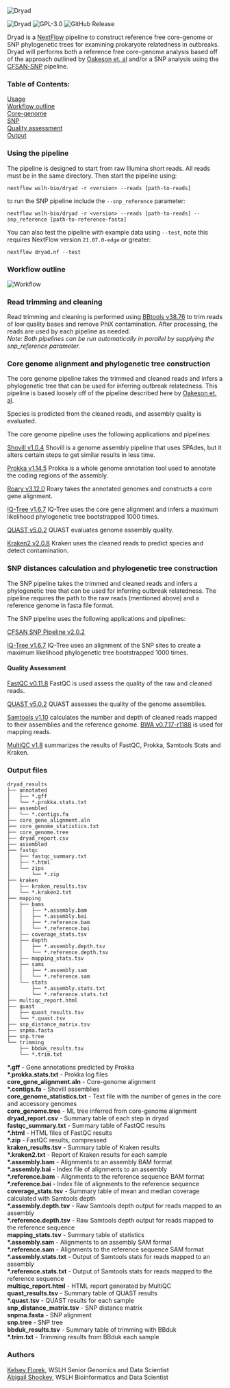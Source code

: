 ![Dryad](/assets/dryad_logo_250.png)

![Dryad](https://github.com/wslh-bio/dryad/actions/workflows/dryad_build.yml/badge.svg)
![GPL-3.0](https://img.shields.io/github/license/wslh-bio/dryad)
![GitHub Release](https://img.shields.io/github/release/wslh-bio/dryad)

Dryad is a [NextFlow](https://www.nextflow.io/) pipeline to construct reference free core-genome or SNP phylogenetic trees for examining prokaryote relatedness in outbreaks. Dryad will performs both a reference free core-genome analysis based off of the approach outlined by [Oakeson et. al](https://www.ncbi.nlm.nih.gov/pubmed/30158193) and/or a SNP analysis using the [CFSAN-SNP](https://snp-pipeline.readthedocs.io/en/latest/readme.html) pipeline.

### Table of Contents:
[Usage](#using-the-pipeline)  
[Workflow outline](#workflow-outline)  
[Core-genome](#core-genome-alignment-and-phylogenetic-tree-construction)  
[SNP](#snp-distances-calculation-and-phylogenetic-tree-construction)  
[Quality assessment](#quality-assessment)  
[Output](#output-files)  

### Using the pipeline
The pipeline is designed to start from raw Illumina short reads. All reads must be in the same directory. Then start the pipeline using:  
```
nextflow wslh-bio/dryad -r <version> --reads [path-to-reads]
```  
to run the SNP pipeline include the `--snp_reference` parameter:  
```
nextflow wslh-bio/dryad -r <version> --reads [path-to-reads] --snp_reference [path-to-reference-fasta]
```  

You can also test the pipeline with example data using `--test`, note this requires NextFlow version `21.07.0-edge` or greater:
```
nextflow dryad.nf --test
```

### Workflow outline

![Workflow](/assets/dryad_workflow_3.0.png)

### Read trimming and cleaning
Read trimming and cleaning is performed using [BBtools v38.76](https://jgi.doe.gov/data-and-tools/bbtools/) to trim reads of low quality bases and remove PhiX contamination. After processing, the reads are used by each pipeline as needed.  
*Note: Both pipelines can be run automatically in parallel by supplying the snp_reference parameter.*

### Core genome alignment and phylogenetic tree construction
The core genome pipeline takes the trimmed and cleaned reads and infers a phylogenetic tree that can be used for inferring outbreak relatedness. This pipeline is based loosely off of the pipeline described here by [Oakeson et. al](https://www.ncbi.nlm.nih.gov/pubmed/30158193).

Species is predicted from the cleaned reads, and assembly quality is evaluated.

The core genome pipeline uses the following applications and pipelines:

[Shovill v1.0.4](https://github.com/tseemann/shovill)
Shovill is a genome assembly pipeline that uses SPAdes, but it alters certain steps to get similar results in less time.

[Prokka v1.14.5](https://github.com/tseemann/prokka)
Prokka is a whole genome annotation tool used to annotate the coding regions of the assembly.

[Roary v3.12.0](https://github.com/sanger-pathogens/Roary)
Roary takes the annotated genomes and constructs a core gene alignment.

[IQ-Tree v1.6.7](http://www.iqtree.org/)
IQ-Tree uses the core gene alignment and infers a maximum likelihood phylogenetic tree bootstrapped 1000 times.

[QUAST v5.0.2](http://bioinf.spbau.ru/quast)
QUAST evaluates genome assembly quality.

[Kraken2 v2.0.8](https://ccb.jhu.edu/software/kraken2/)
Kraken uses the cleaned reads to predict species and detect contamination.

### SNP distances calculation and phylogenetic tree construction
The SNP pipeline takes the trimmed and cleaned reads and infers a phylogenetic tree that can be used for inferring outbreak relatedness. The pipeline requires the path to the raw reads (mentioned above) and a reference genome in fasta file format.

The SNP pipeline uses the following applications and pipelines:

[CFSAN SNP Pipeline v2.0.2](https://github.com/CFSAN-Biostatistics/snp-pipeline)

[IQ-Tree v1.6.7](http://www.iqtree.org/)
IQ-Tree uses an alignment of the SNP sites to create a maximum likelihood phylogenetic tree bootstrapped 1000 times.

#### Quality Assessment

[FastQC v0.11.8](https://www.bioinformatics.babraham.ac.uk/projects/fastqc/)
FastQC is used assess the quality of the raw and cleaned reads.

[QUAST v5.0.2](http://bioinf.spbau.ru/quast)
QUAST assesses the quality of the genome assemblies.

[Samtools v1.10](http://www.htslib.org/)
calculates the number and depth of cleaned reads mapped to their assemblies and the reference genome. [BWA v0.7.17-r1188](http://bio-bwa.sourceforge.net/) is used for mapping reads.

[MultiQC v1.8](https://multiqc.info/)
summarizes the results of FastQC, Prokka, Samtools Stats and Kraken.
### Output files
```
dryad_results
├── annotated
│   ├── *.gff
│   └── *.prokka.stats.txt
├── assembled
│   └── *.contigs.fa
├── core_gene_alignment.aln
├── core_genome_statistics.txt
├── core_genome.tree
├── dryad_report.csv
├── assembled
├── fastqc
│   ├── fastqc_summary.txt
│   ├── *.html
│   └── zips
│       └── *.zip
├── kraken
│   ├── kraken_results.tsv
│   └── *.kraken2.txt
├── mapping
│   ├── bams
│   │   ├── *.assembly.bam
│   │   ├── *.assembly.bai
│   │   ├── *.reference.bam
│   │   └── *.reference.bai
│   ├── coverage_stats.tsv
│   ├── depth
│   │   ├── *.assembly.depth.tsv
│   │   └── *.reference.depth.tsv
│   ├── mapping_stats.tsv
│   ├── sams
│   │   ├── *.assembly.sam
│   │   └── *.reference.sam
│   └── stats
│       ├── *.assembly.stats.txt
│       └── *.reference.stats.txt
├── multiqc_report.html
├── quast
│   ├── quast_results.tsv
│   └── *.quast.tsv
├── snp_distance_matrix.tsv
├── snpma.fasta
├── snp.tree
└── trimming
    ├── bbduk_results.tsv
    └── *.trim.txt
```
**\*.gff** - Gene annotations predicted by Prokka  
**\*.prokka.stats.txt** - Prokka log files  
**core_gene_alignment.aln** - Core-genome alignment  
**\*.contigs.fa** - Shovill assemblies  
**core_genome_statistics.txt** - Text file with the number of genes in the core and accessory genomes  
**core_genome.tree** - ML tree inferred from core-genome alignment  
**dryad_report.csv** - Summary table of each step in dryad  
**fastqc_summary.txt** - Summary table of FastQC results  
**\*.html** - HTML files of FastQC results  
**\*.zip** - FastQC results, compressed  
**kraken_results.tsv** - Summary table of Kraken results  
**\*.kraken2.txt** - Report of Kraken results for each sample  
**\*.assembly.bam** - Alignments to an assembly BAM format  
**\*.assembly.bai** - Index file of alignments to an assembly  
**\*.reference.bam**  - Alignments to the reference sequence BAM format  
**\*.reference.bai** - Index file of alignments to the reference sequence  
**coverage_stats.tsv** - Summary table of mean and median coverage calculated with Samtools depth  
**\*.assembly.depth.tsv** - Raw Samtools depth output for reads mapped to an assembly  
**\*.reference.depth.tsv** - Raw Samtools depth output for reads mapped to the reference sequence  
**mapping_stats.tsv** - Summary table of statistics   
**\*.assembly.sam** - Alignments to an assembly SAM format  
**\*.reference.sam** - Alignments to the reference sequence SAM format  
**\*.assembly.stats.txt** - Output of Samtools stats for reads mapped to an assembly  
**\*.reference.stats.txt** - Output of Samtools stats for reads mapped to the reference sequence  
**multiqc_report.html** - HTML report generated by MultiQC  
**quast_results.tsv** - Summary table of QUAST results  
**\*.quast.tsv** - QUAST results for each sample  
**snp_distance_matrix.tsv** - SNP distance matrix  
**snpma.fasta** - SNP alignment  
**snp.tree** - SNP tree  
**bbduk_results.tsv** - Summary table of trimming with BBduk  
**\*.trim.txt** - Trimming results from BBduk each sample  

### Authors
[Kelsey Florek](https://github.com/k-florek), WSLH Senior Genomics and Data Scientist  
[Abigail Shockey](https://github.com/AbigailShockey), WSLH Bioinformatics and Data Scientist
